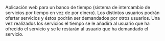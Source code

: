 Aplicación web para un banco de tiempo (sistema de intercambio de servicios por tiempo en vez de por dinero). Los distintos usuarios podrán ofertar servicios y éstos podrán ser demandados por otros usuarios. Una vez realizados los servicios el tiempo se le añadirá al usuario que ha ofrecido el servicio y se le restarán al usuario que ha demandado el servicio.